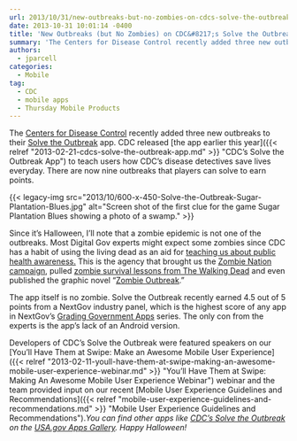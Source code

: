 ```yaml
---
url: 2013/10/31/new-outbreaks-but-no-zombies-on-cdcs-solve-the-outbreak.md
date: 2013-10-31 10:01:14 -0400
title: 'New Outbreaks (but No Zombies) on CDC&#8217;s Solve the Outbreak'
summary: 'The Centers for Disease Control recently added three new outbreaks to their Solve the Outbreak app. CDC released the app earlier this year to teach users how CDC&rsquo;s disease detectives save lives everyday. There are now nine outbreaks that players can solve to earn points. {{< legacy-img src="2013/10/600-x-450-Solve-the-Outbreak-Sugar-Plantation-Blues.jpg" alt="Screen shot of the first clue for'
authors:
  - jparcell
categories:
  - Mobile
tag:
  - CDC
  - mobile apps
  - Thursday Mobile Products
---
```


The [Centers for Disease Control](http://www.cdc.gov) recently added three new outbreaks to their [Solve the Outbreak](https://itunes.apple.com/us/app/solve-the-outbreak/id592485067?mt=8) app. CDC released [the app earlier this year]({{< relref "2013-02-21-cdcs-solve-the-outbreak-app.md" >}} "CDC’s Solve the Outbreak App") to teach users how CDC’s disease detectives save lives everyday. There are now nine outbreaks that players can solve to earn points.

{{< legacy-img src="2013/10/600-x-450-Solve-the-Outbreak-Sugar-Plantation-Blues.jpg" alt="Screen shot of the first clue for the game Sugar Plantation Blues showing a photo of a swamp." >}}

Since it&#8217;s Halloween, I&#8217;ll note that a zombie epidemic is not one of the outbreaks. Most Digital Gov experts might expect some zombies since CDC has a habit of using the living dead as an aid for [teaching us about public health awareness.](http://wwwnc.cdc.gov/eid/article/19/5/ad-1905_article.htm) This is the agency that brought us the [Zombie Nation campaign](http://blogs.cdc.gov/publichealthmatters/category/zombies/zombie-nation/), pulled [zombie survival lessons from The Walking Dead](http://blogs.cdc.gov/publichealthmatters/2012/02/thewalkingdead/) and even published the graphic novel &#8220;[Zombie Outbreak](http://www.cdc.gov/phpr/zombies_novella.htm).&#8221;

The app itself is no zombie. Solve the Outbreak recently earned 4.5 out of 5 points from a NextGov industry panel, which is the highest score of any app in NextGov&#8217;s [Grading Government Apps](http://www.nextgov.com/media/webgraphics-apps/apps.html) series. The only con from the experts is the app&#8217;s lack of an Android version.

Developers of CDC&#8217;s Solve the Outbreak were featured speakers on our [You&#8217;ll Have Them at Swipe: Make an Awesome Mobile User Experience]({{< relref "2013-02-11-youll-have-them-at-swipe-making-an-awesome-mobile-user-experience-webinar.md" >}} "You’ll Have Them at Swipe: Making An Awesome Mobile User Experience Webinar") webinar and the team provided input on our recent [Mobile User Experience Guidelines and Recommendations]({{< relref "mobile-user-experience-guidelines-and-recommendations.md" >}} "Mobile User Experience Guidelines and Recommendations")._You can find other apps like [CDC&#8217;s Solve the Outbreak](http://apps.usa.gov/solvetheoutbreak-app.shtml) on the [USA.gov Apps Gallery](http://apps.usa.gov/). Happy Halloween!_